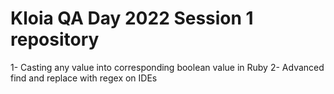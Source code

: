 # Kloia QA Day 2022 Session 1 repository

1- Casting any value into corresponding boolean value in Ruby
2- Advanced find and replace with regex on IDEs
